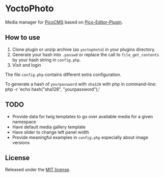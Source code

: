 YoctoPhoto
==========
Media manager for [PicoCMS](http://picocms.org/) based on [Pico-Editor-Plugin](https://github.com/gilbitron/Pico-Editor-Plugin).

How to use
----------
  1. Clone plugin or unzip archive (as `yoctophoto`) in your plugins directory.
  2. Generate your hash into `.passwd` or replace the call to `file_get_contents` by your hash string in `config.php`.
  3. Visit [](http://www.yoursite.com/admin) and login

The file `config.php` contains different extra configuration.

To generate a hash of `yourpassword` with `sha128` with php in command-line:
  php -r 'echo hash("sha128", "yourpassword");'

TODO
----
  * Provide data for twig templates to go over available media for a given namespace
  * Have default media gallery template
  * Have slider to change left panel width
  * Provide meaningful examples in `config.php` especially about image versions

License
-------
Released under the [MIT license](http://www.opensource.org/licenses/MIT).
